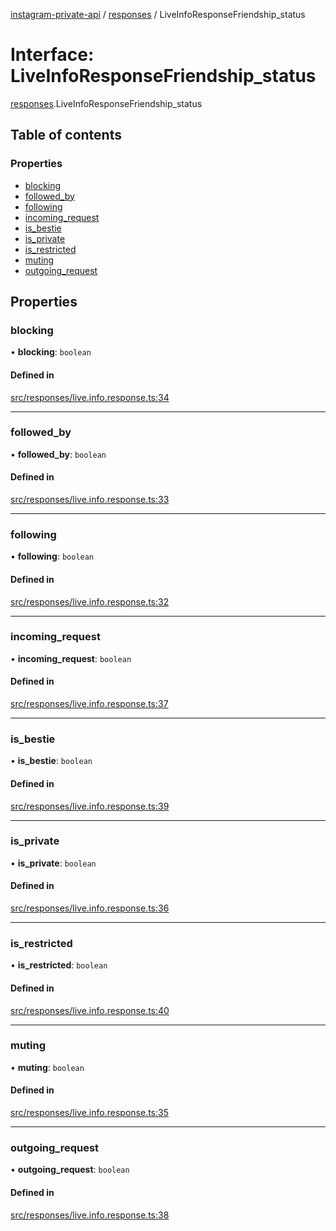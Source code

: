 [instagram-private-api](../../README.md) / [responses](../../modules/responses.md) / LiveInfoResponseFriendship_status

# Interface: LiveInfoResponseFriendship\_status

[responses](../../modules/responses.md).LiveInfoResponseFriendship_status

## Table of contents

### Properties

- [blocking](LiveInfoResponseFriendship_status.md#blocking)
- [followed\_by](LiveInfoResponseFriendship_status.md#followed_by)
- [following](LiveInfoResponseFriendship_status.md#following)
- [incoming\_request](LiveInfoResponseFriendship_status.md#incoming_request)
- [is\_bestie](LiveInfoResponseFriendship_status.md#is_bestie)
- [is\_private](LiveInfoResponseFriendship_status.md#is_private)
- [is\_restricted](LiveInfoResponseFriendship_status.md#is_restricted)
- [muting](LiveInfoResponseFriendship_status.md#muting)
- [outgoing\_request](LiveInfoResponseFriendship_status.md#outgoing_request)

## Properties

### blocking

• **blocking**: `boolean`

#### Defined in

[src/responses/live.info.response.ts:34](https://github.com/Nerixyz/instagram-private-api/blob/b3351b9/src/responses/live.info.response.ts#L34)

___

### followed\_by

• **followed\_by**: `boolean`

#### Defined in

[src/responses/live.info.response.ts:33](https://github.com/Nerixyz/instagram-private-api/blob/b3351b9/src/responses/live.info.response.ts#L33)

___

### following

• **following**: `boolean`

#### Defined in

[src/responses/live.info.response.ts:32](https://github.com/Nerixyz/instagram-private-api/blob/b3351b9/src/responses/live.info.response.ts#L32)

___

### incoming\_request

• **incoming\_request**: `boolean`

#### Defined in

[src/responses/live.info.response.ts:37](https://github.com/Nerixyz/instagram-private-api/blob/b3351b9/src/responses/live.info.response.ts#L37)

___

### is\_bestie

• **is\_bestie**: `boolean`

#### Defined in

[src/responses/live.info.response.ts:39](https://github.com/Nerixyz/instagram-private-api/blob/b3351b9/src/responses/live.info.response.ts#L39)

___

### is\_private

• **is\_private**: `boolean`

#### Defined in

[src/responses/live.info.response.ts:36](https://github.com/Nerixyz/instagram-private-api/blob/b3351b9/src/responses/live.info.response.ts#L36)

___

### is\_restricted

• **is\_restricted**: `boolean`

#### Defined in

[src/responses/live.info.response.ts:40](https://github.com/Nerixyz/instagram-private-api/blob/b3351b9/src/responses/live.info.response.ts#L40)

___

### muting

• **muting**: `boolean`

#### Defined in

[src/responses/live.info.response.ts:35](https://github.com/Nerixyz/instagram-private-api/blob/b3351b9/src/responses/live.info.response.ts#L35)

___

### outgoing\_request

• **outgoing\_request**: `boolean`

#### Defined in

[src/responses/live.info.response.ts:38](https://github.com/Nerixyz/instagram-private-api/blob/b3351b9/src/responses/live.info.response.ts#L38)

